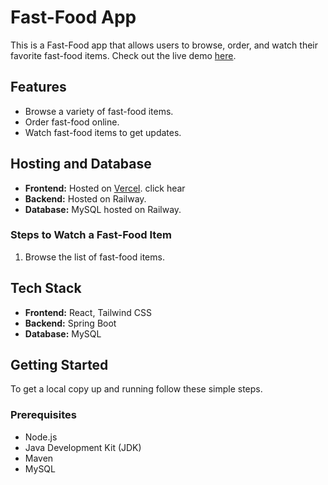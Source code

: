 # Fast-Food App

This is a Fast-Food app that allows users to browse, order, and watch their favorite fast-food items. Check out the live demo [here](https://e-commerce-project-zeta-five.vercel.app/).

## Features

- Browse a variety of fast-food items.
- Order fast-food online.
- Watch fast-food items to get updates.

## Hosting and Database

- **Frontend:** Hosted on [Vercel](https://e-commerce-project-zeta-five.vercel.app/). click hear
- **Backend:** Hosted on Railway.
- **Database:** MySQL hosted on Railway.


### Steps to Watch a Fast-Food Item

1. Browse the list of fast-food items.


## Tech Stack

- **Frontend:** React, Tailwind CSS
- **Backend:** Spring Boot
- **Database:** MySQL

## Getting Started

To get a local copy up and running follow these simple steps.

### Prerequisites

- Node.js
- Java Development Kit (JDK)
- Maven
- MySQL


